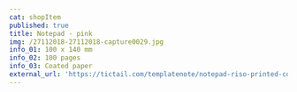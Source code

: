 ```yaml
---
cat: shopItem
published: true
title: Notepad - pink
img: /27112018-27112018-capture0029.jpg
info_01: 100 x 140 mm
info_02: 100 pages
info_03: Coated paper
external_url: 'https://tictail.com/templatenote/notepad-riso-printed-cover-pink'
---
```


